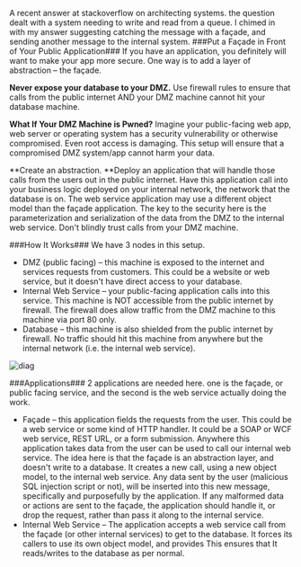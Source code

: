<!--{Title:"Your Façade", PublishedOn:"", Intro:"A recent answer at stackoverflow on architecting systems. the question dealt with a system needing t"} -->


A recent answer at stackoverflow on architecting systems. the question dealt with a system needing to write and read from a queue. I chimed in with my answer suggesting catching the message with a façade, and sending another message to the internal system.
###Put a Façade in Front of Your Public Application###
If you have an application, you definitely will want to make your app more secure. One way is to add a layer of abstraction – the façade.

**Never expose your database to your DMZ.** Use firewall rules to ensure that calls from the public internet AND your DMZ machine cannot hit your database machine. 

**What If Your DMZ Machine is Pwned?** Imagine your public-facing web app, web server or operating system has a security vulnerability or otherwise compromised. Even root access is damaging. This setup will ensure that a compromised DMZ system/app cannot harm your data.

**Create an abstraction. **Deploy an application that will handle those calls from the users out in the public internet. Have this application call into your business logic deployed on your internal network, the network that the database is on.  The web service application may use a different object model than the façade application. The key to the security here is the parameterization and serialization of the data from the DMZ to the internal web service. 
Don't blindly trust calls from your DMZ machine.

###How It Works###
We have 3 nodes in this setup.

* DMZ (public facing) – this machine is exposed to the internet and services requests from customers. This could be a website or web service, but it doesn't have direct access to your database.
* Internal Web Service – your public-facing application calls into this service. This machine is NOT accessible from the public internet by firewall. The firewall does allow traffic from the DMZ machine to this machine via port 80 only.
* Database – this machine is also shielded from the public internet by firewall. No traffic should hit this machine from anywhere but the internal network (i.e. the internal web service).

![diag](img/image.axd?picture=diag.png)

###Applications###
2 applications are needed here. one is the façade, or public facing service, and the second is the web service actually doing the work.

* Façade – this application fields the requests from the user. This could be a web service or some kind of HTTP handler. It could be a SOAP or WCF web service, REST URL, or a form submission. Anywhere this application takes data from the user can be used to call our internal web service. The idea here is that the façade is an abstraction layer, and doesn't write to a database. It creates a new call, using a new object model, to the internal web service. Any data sent by the user (malicious SQL injection script or not), will be inserted into this new message, specifically and purposefully by the application. If any malformed data or actions are sent to the façade, the application should handle it, or drop the request, rather than pass it along to the internal service. 
* Internal Web Service – The application accepts a web service call from the façade (or other internal services) to get to the database. It forces its callers to use its own object model, and provides   This ensures that It reads/writes to the database as per normal. 
